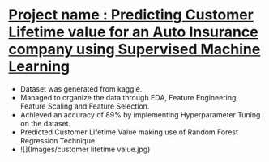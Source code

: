 
# [Project name : Predicting Customer Lifetime value for an Auto Insurance company using Supervised Machine Learning](https://github.com/Ashutosh46/Project)

* Dataset was generated from kaggle.
* Managed to organize the data through EDA, Feature Engineering, Feature Scaling and Feature Selection.
* Achieved an accuracy of 89% by implementing Hyperparameter Tuning on the dataset.
* Predicted Customer Lifetime Value making use of Random Forest Regression Technique.
* ![](Images/customer lifetime value.jpg)
